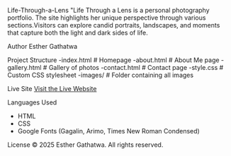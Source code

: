 Life-Through-a-Lens
"Life Through a Lens is a personal photography portfolio. The site highlights her unique perspective through various sections.Visitors can explore candid portraits, landscapes, and moments that capture both the light and dark sides of life.

Author
Esther Gathatwa


Project Structure
-index.html         # Homepage
-about.html         # About Me page
-gallery.html       # Gallery of photos
-contact.html       # Contact page
-style.css          # Custom CSS stylesheet
-images/            # Folder containing all images

Live Site
[Visit the Live Website](https://MikasaLightwood.github.io/Life-Through-a-Lens/)

Languages Used
- HTML
- CSS
- Google Fonts (Gagalin, Arimo, Times New Roman Condensed)


License
© 2025 Esther Gathatwa. All rights reserved.

